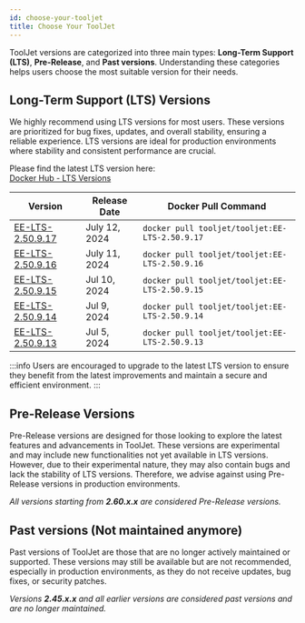 ```yaml
---
id: choose-your-tooljet
title: Choose Your ToolJet
---
```


ToolJet versions are categorized into three main types: **Long-Term Support (LTS)**,  **Pre-Release**, and **Past versions**. Understanding these categories helps users choose the most suitable version for their needs.

## Long-Term Support (LTS) Versions

We highly recommend using LTS versions for most users. These versions are prioritized for bug fixes, updates, and overall stability, ensuring a reliable experience. LTS versions are ideal for production environments where stability and consistent performance are crucial.

Please find the latest LTS version here: <br/>
[Docker Hub - LTS Versions](https://hub.docker.com/layers/tooljet/tooljet/EE-LTS-latest/images/sha256-14b250f73fedd9b9b57064e718713bc74e5234d2446e0b3acf51b73ee0aff397?context=explore) 

| Version | Release Date | Docker Pull Command |
|---------|--------------|----------------------|
| [EE-LTS-2.50.9.17](https://hub.docker.com/layers/tooljet/tooljet/EE-LTS-2.50.9.17/images/sha256-bf55f47ec955dcb62e93645582dadd60f7b20bec7e435a0921a9b47e03a0530b?context=explore) | July 12, 2024 | `docker pull tooljet/tooljet:EE-LTS-2.50.9.17` |
| [EE-LTS-2.50.9.16](https://hub.docker.com/layers/tooljet/tooljet/EE-LTS-2.50.9.16/images/sha256-89d86e778458f5dfc2c43f5221a584fd9b48d8dc590f2bded2f287ba9c0addd1?context=explore) | July 11, 2024 | `docker pull tooljet/tooljet:EE-LTS-2.50.9.16` |
| [EE-LTS-2.50.9.15](https://hub.docker.com/layers/tooljet/tooljet/EE-LTS-2.50.9.15/images/sha256-a3b12a843a2e06485816d4d3c6595638c01084e03bee24367345e80a048ea90b?context=explore) | Jul 10, 2024 | `docker pull tooljet/tooljet:EE-LTS-2.50.9.15` |
| [EE-LTS-2.50.9.14](https://hub.docker.com/layers/tooljet/tooljet/EE-LTS-2.50.9.14/images/sha256-9615be8e9e827883d0ca49be4e705fe87ade54e274069626745566b4ead959b4?context=explore) | Jul 9, 2024 | `docker pull tooljet/tooljet:EE-LTS-2.50.9.14` |
| [EE-LTS-2.50.9.13](https://hub.docker.com/layers/tooljet/tooljet/EE-LTS-2.50.9.13/images/sha256-f3d21f51a389c5f2e907e95c59cb12e1129a6fc6b5f1c11ec1e6e27ec21dad90?context=explore) | Jul 5, 2024 | `docker pull tooljet/tooljet:EE-LTS-2.50.9.13` |

:::info
Users are encouraged to upgrade to the latest LTS version to ensure they benefit from the latest improvements and maintain a secure and efficient environment. 
:::

## Pre-Release Versions

Pre-Release versions are designed for those looking to explore the latest features and advancements in ToolJet. These versions are experimental and may include new functionalities not yet available in LTS versions. However, due to their experimental nature, they may also contain bugs and lack the stability of LTS versions. Therefore, we advise against using Pre-Release versions in production environments.

*All versions starting from **2.60.x.x** are considered Pre-Release versions.*

## Past versions (Not maintained anymore)

Past versions of ToolJet are those that are no longer actively maintained or supported. These versions may still be available but are not recommended, especially in production environments, as they do not receive updates, bug fixes, or security patches. 

*Versions **2.45.x.x** and all earlier versions are considered past versions and are no longer maintained.*